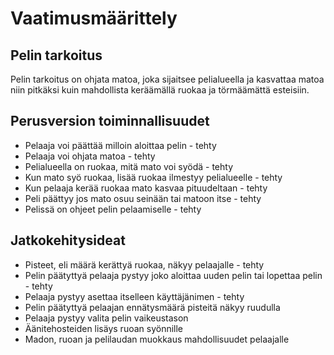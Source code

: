 # Vaatimusmäärittely

## Pelin tarkoitus

Pelin tarkoitus on ohjata matoa, joka sijaitsee pelialueella ja kasvattaa 
matoa niin pitkäksi kuin mahdollista keräämällä ruokaa ja törmäämättä esteisiin.

## Perusversion toiminnallisuudet

- Pelaaja voi päättää milloin aloittaa pelin - tehty
- Pelaaja voi ohjata matoa - tehty
- Pelialueella on ruokaa, mitä mato voi syödä - tehty
- Kun mato syö ruokaa, lisää ruokaa ilmestyy pelialueelle - tehty
- Kun pelaaja kerää ruokaa mato kasvaa pituudeltaan - tehty
- Peli päättyy jos mato osuu seinään tai matoon itse - tehty 
- Pelissä on ohjeet pelin pelaamiselle - tehty

## Jatkokehitysideat

- Pisteet, eli määrä kerättyä ruokaa, näkyy pelaajalle - tehty
- Pelin päätyttyä pelaaja pystyy joko aloittaa uuden pelin tai lopettaa pelin - tehty
- Pelaaja pystyy asettaa itselleen käyttäjänimen - tehty
- Pelin päätyttyä pelaajan ennätysmäärä pisteitä näkyy ruudulla
- Pelaaja pystyy valita pelin vaikeustason
- Äänitehosteiden lisäys ruoan syönnille
- Madon, ruoan ja pelilaudan muokkaus mahdollisuudet pelaajalle
